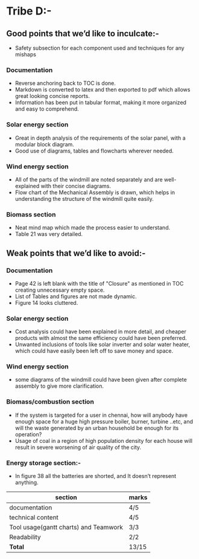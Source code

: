 # Tribe D:-

## Good points that we’d like to inculcate:-

-	Safety subsection for each component used and techniques for any mishaps

 ### Documentation

-	Reverse anchoring back to TOC is done.
-	Markdown is converted to latex and then exported to pdf which allows great looking concise reports.
-	Information has been put in tabular format, making it more organized and easy to comprehend.

### Solar energy section

-	Great in depth analysis of the requirements of the solar panel, with a modular block diagram.
-	Good use of diagrams, tables and flowcharts wherever needed.

### Wind energy section

-	All of the parts of the windmill are noted separately and are well-explained with their concise diagrams.
-	Flow chart of the Mechanical Assembly is drawn, which helps in understanding the structure of the windmill quite easily.

### Biomass section

-	Neat mind map which made the process easier to understand.
-	Table 21 was very detailed.



## Weak points that we’d like to avoid:-

 ### Documentation

-	Page 42 is left blank with the title of "Closure" as mentioned in TOC creating unnecessary empty space.
-	List of Tables and figures are not made dynamic.
-	Figure 14 looks cluttered.

### Solar energy section

-	Cost analysis could have been explained in more detail, and cheaper products with almost the same efficiency could have been preferred.
-	Unwanted inclusions of tools like solar inverter and solar water heater, which could have easily been left off to save money and space.

### Wind energy section

-	some diagrams of the windmill could have been given after complete assembly to give more clarification.

### Biomass/combustion section

-	If the system is targeted for a user in chennai, how will anybody have enough space for a huge high pressure boiler, burner, turbine ..etc, and will the waste generated by an urban household be enough for its operation?
-	Usage of coal in a region of high population density for each house will result in severe worsening of air quality of the city.

### Energy storage section:-

-	In figure 38 all the batteries are shorted, and It doesn’t represent anything.


| section                                                  | marks|
|----------------------------------------------------|---------|
|documentation                                       | 4/5        |
|technical content                                    | 4/5        |
|Tool usage(gantt charts) and Teamwork| 3/3        |  
|Readability                                             | 2/2        |           
| **Total**                                                 | 13/15     |

